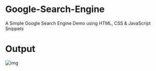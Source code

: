 # Google-Search-Engine
A Simple Google Search Engine Demo using HTML, CSS &amp; JavaScript Snippets

# Output

![img](https://user-images.githubusercontent.com/32270549/176710599-24ac31cb-8abc-48ae-94ce-fa47f9d3f7a8.png)
